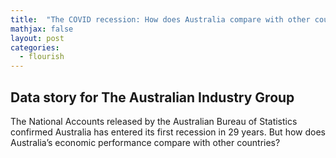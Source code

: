 ```yaml
---
title:  "The COVID recession: How does Australia compare with other countries?"
mathjax: false
layout: post
categories:
  - flourish
---
```


## Data story for The Australian Industry Group

The National Accounts released by the Australian Bureau of Statistics confirmed Australia has entered its first recession in 29 years. But how does Australia’s economic performance compare with other countries?

<div class="flourish-embed" data-src="story/539523"><script src="https://public.flourish.studio/resources/embed.js"></script></div>
